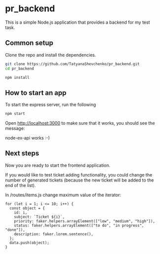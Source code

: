 # pr_backend

This is a simple Node.js application that provides a backend for my test task.

## Common setup

Clone the repo and install the dependencies.

```bash
git clone https://github.com/TatyanaShevchenko/pr_backend.git
cd pr_backend
```

```bash
npm install
```

## How to start an app

To start the express server, run the following

```bash
npm start
```

Open [http://localhost:3000](http://localhost:3000) to make sure that it works, you should see the message:

node-ex-api works :-)

## Next steps

Now you are ready to start the frontend application.

If you would like to test ticket adding functionality, you could change the number of generated tickets (because the new ticket will be added to the end of the list).

In /routes/items.js change maximum value of the iterator:
```
for (let i = 1; i <= 10; i++) {
  const object = {
    id: i,
    subject: `Ticket ${i}`,
    priority: faker.helpers.arrayElement(["low", "medium", "high"]),
    status: faker.helpers.arrayElement(["to do", "in progress", "done"]),
    description: faker.lorem.sentence(),
  };
  data.push(object);
}
```
